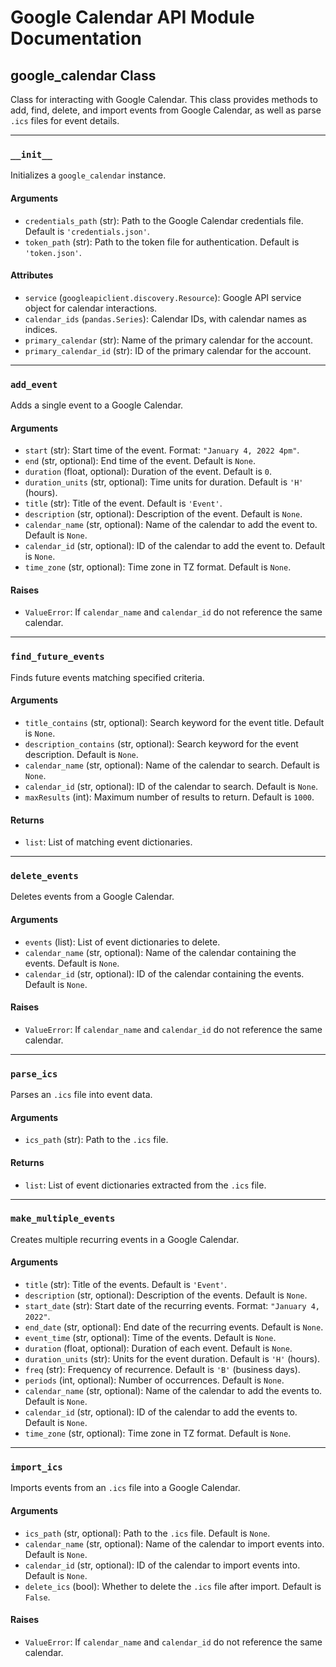 # Google Calendar API Module Documentation

## google_calendar Class
Class for interacting with Google Calendar. This class provides methods to add, find, delete, and import events from Google Calendar, as well as parse `.ics` files for event details.

---

### `__init__`
Initializes a `google_calendar` instance.

#### Arguments
- `credentials_path` (str): Path to the Google Calendar credentials file. Default is `'credentials.json'`.
- `token_path` (str): Path to the token file for authentication. Default is `'token.json'`.

#### Attributes
- `service` (`googleapiclient.discovery.Resource`): Google API service object for calendar interactions.
- `calendar_ids` (`pandas.Series`): Calendar IDs, with calendar names as indices.
- `primary_calendar` (str): Name of the primary calendar for the account.
- `primary_calendar_id` (str): ID of the primary calendar for the account.

---

### `add_event`
Adds a single event to a Google Calendar.

#### Arguments
- `start` (str): Start time of the event. Format: `"January 4, 2022 4pm"`.
- `end` (str, optional): End time of the event. Default is `None`.
- `duration` (float, optional): Duration of the event. Default is `0`.
- `duration_units` (str, optional): Time units for duration. Default is `'H'` (hours).
- `title` (str): Title of the event. Default is `'Event'`.
- `description` (str, optional): Description of the event. Default is `None`.
- `calendar_name` (str, optional): Name of the calendar to add the event to. Default is `None`.
- `calendar_id` (str, optional): ID of the calendar to add the event to. Default is `None`.
- `time_zone` (str, optional): Time zone in TZ format. Default is `None`.

#### Raises
- `ValueError`: If `calendar_name` and `calendar_id` do not reference the same calendar.

---

### `find_future_events`
Finds future events matching specified criteria.

#### Arguments
- `title_contains` (str, optional): Search keyword for the event title. Default is `None`.
- `description_contains` (str, optional): Search keyword for the event description. Default is `None`.
- `calendar_name` (str, optional): Name of the calendar to search. Default is `None`.
- `calendar_id` (str, optional): ID of the calendar to search. Default is `None`.
- `maxResults` (int): Maximum number of results to return. Default is `1000`.

#### Returns
- `list`: List of matching event dictionaries.

---

### `delete_events`
Deletes events from a Google Calendar.

#### Arguments
- `events` (list): List of event dictionaries to delete.
- `calendar_name` (str, optional): Name of the calendar containing the events. Default is `None`.
- `calendar_id` (str, optional): ID of the calendar containing the events. Default is `None`.

#### Raises
- `ValueError`: If `calendar_name` and `calendar_id` do not reference the same calendar.

---

### `parse_ics`
Parses an `.ics` file into event data.

#### Arguments
- `ics_path` (str): Path to the `.ics` file.

#### Returns
- `list`: List of event dictionaries extracted from the `.ics` file.

---

### `make_multiple_events`
Creates multiple recurring events in a Google Calendar.

#### Arguments
- `title` (str): Title of the events. Default is `'Event'`.
- `description` (str, optional): Description of the events. Default is `None`.
- `start_date` (str): Start date of the recurring events. Format: `"January 4, 2022"`.
- `end_date` (str, optional): End date of the recurring events. Default is `None`.
- `event_time` (str, optional): Time of the events. Default is `None`.
- `duration` (float, optional): Duration of each event. Default is `None`.
- `duration_units` (str): Units for the event duration. Default is `'H'` (hours).
- `freq` (str): Frequency of recurrence. Default is `'B'` (business days).
- `periods` (int, optional): Number of occurrences. Default is `None`.
- `calendar_name` (str, optional): Name of the calendar to add the events to. Default is `None`.
- `calendar_id` (str, optional): ID of the calendar to add the events to. Default is `None`.
- `time_zone` (str, optional): Time zone in TZ format. Default is `None`.

---

### `import_ics`
Imports events from an `.ics` file into a Google Calendar.

#### Arguments
- `ics_path` (str, optional): Path to the `.ics` file. Default is `None`.
- `calendar_name` (str, optional): Name of the calendar to import events into. Default is `None`.
- `calendar_id` (str, optional): ID of the calendar to import events into. Default is `None`.
- `delete_ics` (bool): Whether to delete the `.ics` file after import. Default is `False`.

#### Raises
- `ValueError`: If `calendar_name` and `calendar_id` do not reference the same calendar.
